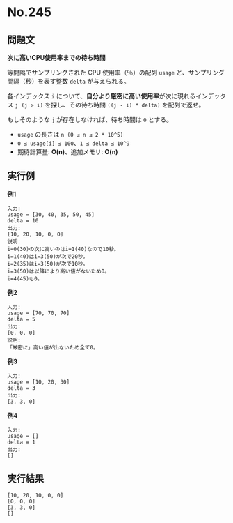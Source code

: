 # No.245

## 問題文

**次に高いCPU使用率までの待ち時間**

等間隔でサンプリングされた CPU 使用率（％）の配列 `usage` と、サンプリング間隔（秒）を表す整数 `delta` が与えられる。

各インデックス `i` について、**自分より厳密に高い使用率**が次に現れるインデックス `j (j > i)` を探し、その待ち時間 `((j - i) * delta)` を配列で返せ。

もしそのような `j` が存在しなければ、待ち時間は `0` とする。

* `usage` の長さは `n (0 ≤ n ≤ 2 * 10^5)`
* `0 ≤ usage[i] ≤ 100`、`1 ≤ delta ≤ 10^9`
* 期待計算量: **O(n)**、追加メモリ: **O(n)**

## 実行例

**例1**

```
入力:
usage = [30, 40, 35, 50, 45]
delta = 10
出力:
[10, 20, 10, 0, 0]
説明:
i=0(30)の次に高いのはi=1(40)なので10秒。
i=1(40)はi=3(50)が次で20秒。
i=2(35)はi=3(50)が次で10秒。
i=3(50)は以降により高い値がないため0。
i=4(45)も0。
```

**例2**

```
入力:
usage = [70, 70, 70]
delta = 5
出力:
[0, 0, 0]
説明:
「厳密に」高い値が出ないため全て0。
```

**例3**

```
入力:
usage = [10, 20, 30]
delta = 3
出力:
[3, 3, 0]
```

**例4**

```
入力:
usage = []
delta = 1
出力:
[]
```

## 実行結果

```
[10, 20, 10, 0, 0]
[0, 0, 0]
[3, 3, 0]
[]
```

